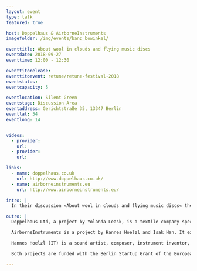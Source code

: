 ```yaml
---
layout: event
type: talk
featured: true

host: Doppelhaus & AirborneInstruments
imagefolder: /img/events/banz_bowinkel/

eventtitle: About wool in clouds and flying music discs
eventdate: 2018-09-27
eventtime: 12:00 - 12:30

eventtitorelease:
eventtitoevent: retune/retune-festival-2018
eventstatus: 
eventcapacity: 5

eventlocation: Silent Green
eventstage: Discussion Area
eventaddress: Gerichtstraße 35, 13347 Berlin
eventlat: 54
eventlong: 14


videos:
  - provider:
    url:
  - provider:
    url:

links:
  - name: doppelhaus.co.uk
    url: http://www.doppelhaus.co.uk/
  - name: airborneinstruments.eu
    url: http://www.airborneinstruments.eu/

intro: |
  In their discussion »About wool in clouds and flying music discs« the Textile designer Yolanda Leask (Doppelhaus Kunsthochschule Weissensee) and musicians Hannes Hoelzl and Isak Han (AirborneInstruments, Universität der Künste Berlin) will talk about their projects and companies. Thereby discussing the impact of grants on entrepreneuship. The discussion is followed by a live demonstration of AirborneInstruments – a new digital music instrument for intuitive gesture play.

outro: |
  Doppelhaus Ltd, a project by Yolanda Leask, is a textile company specialising in utilising non-woven technology for the creation of high-quality fabrics. The novel approach involves meticulous consideration and research into supply chains, sustainability and surface technology/design.

  AirborneInstruments is a project by Hannes Hoelzl and Isak Han. It explores the combination of bodily movement and digital technologies for musical expression. The NTMI – NonTrivial Music Instrument – is a new digital musical instrument facilitating a unique form of intuitive gestural play supported by its wireless interface and special software architecture. Different from convenient musical interfaces it can be moved freely in space, while tilt, orientation and acceleration influence the sounding music.

  Hannes Hoelzl (IT) is a sound artist, composer, instrument inventor, live performer, evangelist of experimental sound practice, currently teaching at UdK Berlin. Isak Han (KOR) is a product designer, musician, composes music mainly by means of hardware circuit bending, software programming and personal instrument design.

  Both projects are funded with the Berlin Startup Grant of the European Social Fund and the Berlin Senate Departement for Economics. 

---
```

